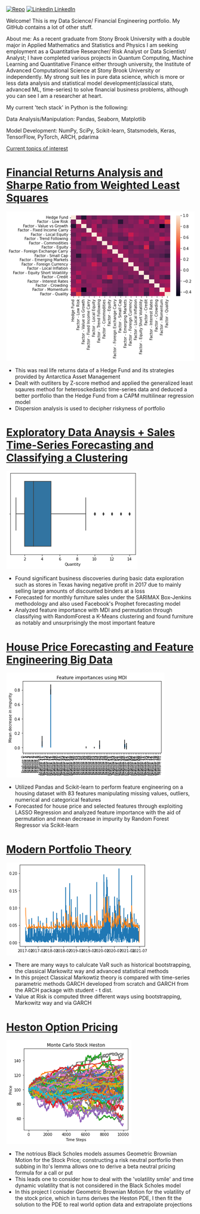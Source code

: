 [![Repo](https://badgen.net/badge/icon/GitHub?icon=github&label)](https://github.com/diracdyson)
[![Linkedin](https://i.stack.imgur.com/gVE0j.png) LinkedIn](https://www.linkedin.com/in/brandonlee-santos/)


Welcome! This is my Data Science/ Financial Engineering portfolio. My GitHub contains a lot of other stuff.


About me: As a recent graduate from Stony Brook University with a double major in Applied Mathematics and Statistics and Physics I am seeking employment as a Quantitative Researcher/ Risk Analyst or Data Scientist/ Analyst; I have completed various projects in Quantum Computing, Machine Learning and Quantitative Finance either through university, the Institute of Advanced Computational Science at Stony Brook University or independently. My strong suit lies in pure data science, which is more or less data analysis and statistical model development(classical stats, advanced ML, time-series) to solve financial business problems, although you can see I am a researcher at heart.


My current 'tech stack' in Python is the following:


Data Analysis/Manipulation: Pandas, Seaborn, Matplotlib


Model Development: NumPy, SciPy, Scikit-learn, Statsmodels, Keras, TensorFlow, PyTorch, ARCH, pdarima


[Current topics of interest](/skrt.md)



# [Financial Returns Analysis and Sharpe Ratio from Weighted Least Squares](https://github.com/diracdyson/Antarctica-Managment-Returns)
![](/heatant.png)
- This was real life returns data of a Hedge Fund and its strategies provided by Antarctica Asset Management
- Dealt with outliters by Z-score method and applied the generalized least sqaures method for heterosckedastic time-series data and deduced a better portfolio than the Hedge Fund from a CAPM multilinear regression model
- Dispersion analysis is used to decipher riskyness of portfolio


# [Exploratory Data Anaysis + Sales Time-Series Forecasting and Classifying a Clustering](https://github.com/diracdyson/Super-Store-EDA)
![](/box.png)
-  Found significant business discoveries during basic data exploration such as stores in Texas having negative profit in 2017 due to mainly selling large amounts of discounted binders at a loss
- Forecasted for monthly furniture sales under the SARIMAX Box-Jenkins methodology and also used Facebook's Prophet forecasting model
- Analyzed feature importance with MDI and permutation through classifying with RandomForest a K-Means clustering and found furniture as notably and unsurprisingly the most important feature


# [House Price Forecasting and Feature Engineering Big Data](https://github.com/diracdyson/Housing-Price-Feature-Engineering-Forecasting)
![](/mdi.png)
- Utilized Pandas and Scikit-learn to perform feature engineering on a housing dataset with 83 features manipulating missing values, outliers, numerical and categorical features
- Forecasted for house price and selected features through exploiting LASSO Regression and analyzed feature importance with the aid of permutation and mean decrease in impurity by Random Forest Regressor via Scikit-learn


# [Modern Portfolio Theory](https://github.com/diracdyson/VaRGARCH)
![](/Unknown-2.png)
- There are many ways to calulcate VaR such as historical bootstrapping, the classical Markowitz way and advanced statistical methods
- In this project Classical Markowtiz theory is compared with time-series parametric methods GARCH developed from scratch and GARCH from the ARCH package with student - t dist.
- Value at Risk is computed three different ways using bootstrapping, Markowitz way and via GARCH


# [Heston Option Pricing](https://www.github.com/diracdyson/HESTON)
![](/Unknown-1-1.png)
- The notrious Black Scholes models assumes Geometric Brownian Motion for the Stock Price; constructing a risk neutral portforlio then subbing in Ito's lemma allows one to derive a beta neutral pricing formula for a call or put
- This leads one to consider how to deal with the 'volatility smile' and time dynamic volatility that is not considered in the Black Scholes model
- In this project I conisder Geometric Brownian Motion for the volatility of the stock price, which in turns derives the Heston PDE, I then fit the solution to the PDE to real world option data and extrapolate projections
